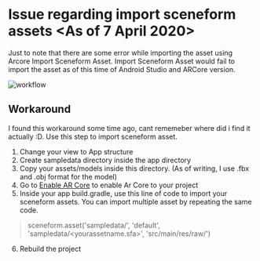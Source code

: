 # Issue regarding import sceneform assets <As of 7 April 2020>
Just to note that there are some error while importing the asset using Arcore Import Sceneform Asset. Import Sceneform Asset would fail to import the asset as of this time of Android Studio and ARCore version.

![workflow](https://github.com/AmeerFaisalAdanan/Learn-ARCore/actions/workflows/android.yml/badge.svg)



## Workaround
I found this workaround some time ago, cant rememeber where did i find it actually :D. Use this step to import sceneform asset.

1. Change your view to App structure
2. Create sampledata directory inside the app directory
3. Copy your assets/models inside this directory. (As of writing, I use .fbx and .obj format for the model)
4. Go to [Enable AR Core](https://developers.google.com/ar/develop/java/enable-arcore) to enable Ar Core to your project
5. Inside your app build.gradle, use this line of code to import your sceneform assets. You can import multiple asset by repeating the same code.

> sceneform.asset('sampledata/<yourassetname>',
        'default',
        'sampledata/<yourassetname.sfa>',
        'src/main/res/raw/<yourassetname>')

6. Rebuild the project
